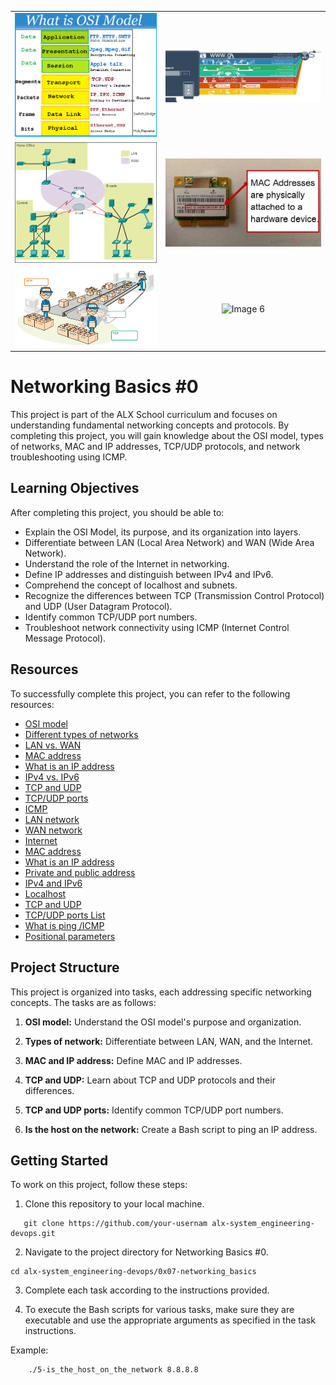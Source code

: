 <table align="center">
  <tr>
    <td align="center">
      <img src="image1.png" alt="Image 1" width="500"/>
      <br/>
    </td>
    <td align="center">
      <img src="image2.png" alt="Image 2" width="500"/>
      <br/>
    </td>
  </tr>
  <tr>
    <td align="center">
      <img src="image3.png" alt="Image 3" width="500"/>
      <br/>
    </td>
    <td align="center">
      <img src="image4.png" alt="Image 4" width="500"/>
      <br/>
    </td>
  </tr>
  <tr>
    <td align="center">
      <img src="image5.png" alt="Image 5" width="500"/>
      <br/>
    </td>
    <td align="center">
      <img src="giphy.gif" alt="Image 6" width="500"/>
      <br/>
    </td>
  </tr>
</table>


# Networking Basics #0

This project is part of the ALX School curriculum and focuses on understanding fundamental networking concepts and protocols. By completing this project, you will gain knowledge about the OSI model, types of networks, MAC and IP addresses, TCP/UDP protocols, and network troubleshooting using ICMP.

## Learning Objectives

After completing this project, you should be able to:

- Explain the OSI Model, its purpose, and its organization into layers.
- Differentiate between LAN (Local Area Network) and WAN (Wide Area Network).
- Understand the role of the Internet in networking.
- Define IP addresses and distinguish between IPv4 and IPv6.
- Comprehend the concept of localhost and subnets.
- Recognize the differences between TCP (Transmission Control Protocol) and UDP (User Datagram Protocol).
- Identify common TCP/UDP port numbers.
- Troubleshoot network connectivity using ICMP (Internet Control Message Protocol).

## Resources

To successfully complete this project, you can refer to the following resources:

- [OSI model](https://en.wikipedia.org/wiki/OSI_model)
- [Different types of networks](https://www.lifewire.com/lans-wans-and-other-area-networks-817376)
- [LAN vs. WAN](https://www.geeksforgeeks.org/difference-between-lan-wan-and-man/)
- [MAC address](https://en.wikipedia.org/wiki/MAC_address)
- [What is an IP address](https://www.networkworld.com/article/3236064/what-is-ip-address.html)
- [IPv4 vs. IPv6](https://www.differencebetween.com/difference-between-ipv4-and-ipv6/)
- [TCP and UDP](https://www.homenethowto.com/how-tos/pc-apps/how-to-use-tcp-and-udp-ports/)
- [TCP/UDP ports](https://en.wikipedia.org/wiki/List_of_TCP_and_UDP_port_numbers)
- [ICMP](https://en.wikipedia.org/wiki/Internet_Control_Message_Protocol)
- [LAN network](https://en.wikipedia.org/wiki/Local_area_network)
- [WAN network](https://en.wikipedia.org/wiki/Local_area_networkhttps://en.wikipedia.org/wiki/Local_area_network)
- [Internet](https://en.wikipedia.org/wiki/Internet)
- [MAC address](https://en.wikipedia.org/wiki/mac_address)
- [What is an IP address](https://www.bleepingcomputer.com/tutorials/ip-addresses-explained/)
- [Private and public address](https://www.iplocation.net/public-vs-private-ip-address)
- [IPv4 and IPv6](https://www.webopedia.com/insights/ipv6-ipv4-difference/)
- [Localhost](https://en.wikipedia.org/wiki/Localhost)
- [TCP and UDP](https://www.howtogeek.com/190014/htg-explains-what-is-the-difference-between-tcp-and-udp/)
- [TCP/UDP ports List](https://en.wikipedia.org/wiki/List_of_TCP_and_UDP_port_numbers)
- [What is ping /ICMP](https://en.wikipedia.org/wiki/Ping_%28networking_utility%29)
- [Positional parameters](https://www.adminschoice.com/bash-positional-parameters)

## Project Structure

This project is organized into tasks, each addressing specific networking concepts. The tasks are as follows:

1. **OSI model:** Understand the OSI model's purpose and organization.

2. **Types of network:** Differentiate between LAN, WAN, and the Internet.

3. **MAC and IP address:** Define MAC and IP addresses.

4. **TCP and UDP:** Learn about TCP and UDP protocols and their differences.

5. **TCP and UDP ports:** Identify common TCP/UDP port numbers.

6. **Is the host on the network:** Create a Bash script to ping an IP address.

## Getting Started

To work on this project, follow these steps:

1. Clone this repository to your local machine.

```
   git clone https://github.com/your-usernam alx-system_engineering-devops.git
```

2. Navigate to the project directory for Networking Basics #0.

```
cd alx-system_engineering-devops/0x07-networking_basics
```
3. Complete each task according to the instructions provided.


4. To execute the Bash scripts for various tasks, make sure they are executable and use the appropriate arguments as specified in the task instructions.

Example:
```
    ./5-is_the_host_on_the_network 8.8.8.8
```